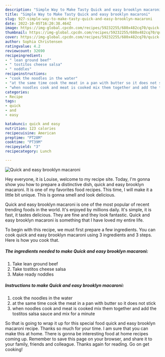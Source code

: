 ```yaml
---
description: "Simple Way to Make Tasty Quick and easy brooklyn macaroni"
title: "Simple Way to Make Tasty Quick and easy brooklyn macaroni"
slug: 927-simple-way-to-make-tasty-quick-and-easy-brooklyn-macaroni
date: 2022-10-05T16:20:38.464Z
image: https://img-global.cpcdn.com/recipes/59232255/680x482cq70/quick-and-easy-brooklyn-macaroni-recipe-main-photo.jpg
thumbnail: https://img-global.cpcdn.com/recipes/59232255/680x482cq70/quick-and-easy-brooklyn-macaroni-recipe-main-photo.jpg
cover: https://img-global.cpcdn.com/recipes/59232255/680x482cq70/quick-and-easy-brooklyn-macaroni-recipe-main-photo.jpg
author: Sophia Christensen
ratingvalue: 4.2
reviewcount: 32690
recipeingredient:
- " lean ground beef"
- " tostitos cheese salsa"
- " noddles"
recipeinstructions:
- "cook the noodles in the water"
- "at the same time cook the meat in a pan with butter so it does not stick"
- "when noodles cook and meat is cooked mix them together and add the tostitos salsa sauce and mix for a minute"
categories:
- Recipe
tags:
- quick
- and
- easy

katakunci: quick and easy 
nutrition: 123 calories
recipecuisine: American
preptime: "PT28M"
cooktime: "PT39M"
recipeyield: "3"
recipecategory: Lunch

---
```



![Quick and easy brooklyn macaroni](https://img-global.cpcdn.com/recipes/59232255/680x482cq70/quick-and-easy-brooklyn-macaroni-recipe-main-photo.jpg)

Hey everyone, it is Louise, welcome to my recipe site. Today, I'm gonna show you how to prepare a distinctive dish, quick and easy brooklyn macaroni. It is one of my favorites food recipes. This time, I will make it a little bit unique. This is gonna smell and look delicious.



Quick and easy brooklyn macaroni is one of the most popular of recent trending foods in the world. It's enjoyed by millions daily. It's simple, it is fast, it tastes delicious. They are fine and they look fantastic. Quick and easy brooklyn macaroni is something that I have loved my entire life.


To begin with this recipe, we must first prepare a few ingredients. You can cook quick and easy brooklyn macaroni using 3 ingredients and 3 steps. Here is how you cook that.

<!--inarticleads1-->

##### The ingredients needed to make Quick and easy brooklyn macaroni:

1. Take  lean ground beef
1. Take  tostitos cheese salsa
1. Make ready  noddles




<!--inarticleads2-->

##### Instructions to make Quick and easy brooklyn macaroni:

1. cook the noodles in the water
1. at the same time cook the meat in a pan with butter so it does not stick
1. when noodles cook and meat is cooked mix them together and add the tostitos salsa sauce and mix for a minute




So that is going to wrap it up for this special food quick and easy brooklyn macaroni recipe. Thanks so much for your time. I am sure that you can make this at home. There is gonna be interesting food at home recipes coming up. Remember to save this page on your browser, and share it to your family, friends and colleague. Thanks again for reading. Go on get cooking!

